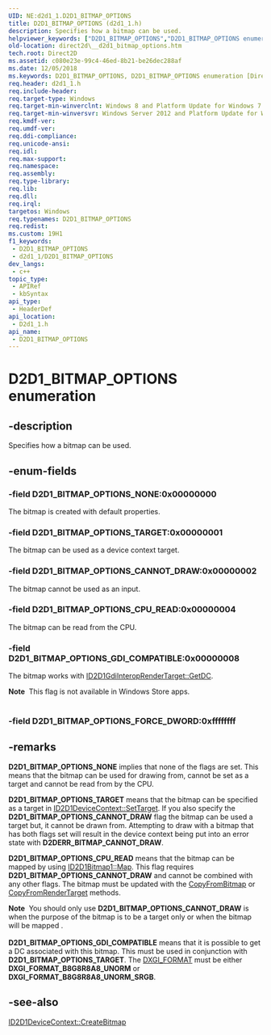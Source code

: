 ```yaml
---
UID: NE:d2d1_1.D2D1_BITMAP_OPTIONS
title: D2D1_BITMAP_OPTIONS (d2d1_1.h)
description: Specifies how a bitmap can be used.
helpviewer_keywords: ["D2D1_BITMAP_OPTIONS","D2D1_BITMAP_OPTIONS enumeration [Direct2D]","D2D1_BITMAP_OPTIONS_CANNOT_DRAW","D2D1_BITMAP_OPTIONS_CPU_READ","D2D1_BITMAP_OPTIONS_GDI_COMPATIBLE","D2D1_BITMAP_OPTIONS_NONE","D2D1_BITMAP_OPTIONS_TARGET","d2d1_1/D2D1_BITMAP_OPTIONS","d2d1_1/D2D1_BITMAP_OPTIONS_CANNOT_DRAW","d2d1_1/D2D1_BITMAP_OPTIONS_CPU_READ","d2d1_1/D2D1_BITMAP_OPTIONS_GDI_COMPATIBLE","d2d1_1/D2D1_BITMAP_OPTIONS_NONE","d2d1_1/D2D1_BITMAP_OPTIONS_TARGET","direct2d.__d2d1_bitmap_options"]
old-location: direct2d\__d2d1_bitmap_options.htm
tech.root: Direct2D
ms.assetid: c080e23e-99c4-46ed-8b21-be26dec288af
ms.date: 12/05/2018
ms.keywords: D2D1_BITMAP_OPTIONS, D2D1_BITMAP_OPTIONS enumeration [Direct2D], D2D1_BITMAP_OPTIONS_CANNOT_DRAW, D2D1_BITMAP_OPTIONS_CPU_READ, D2D1_BITMAP_OPTIONS_GDI_COMPATIBLE, D2D1_BITMAP_OPTIONS_NONE, D2D1_BITMAP_OPTIONS_TARGET, d2d1_1/D2D1_BITMAP_OPTIONS, d2d1_1/D2D1_BITMAP_OPTIONS_CANNOT_DRAW, d2d1_1/D2D1_BITMAP_OPTIONS_CPU_READ, d2d1_1/D2D1_BITMAP_OPTIONS_GDI_COMPATIBLE, d2d1_1/D2D1_BITMAP_OPTIONS_NONE, d2d1_1/D2D1_BITMAP_OPTIONS_TARGET, direct2d.__d2d1_bitmap_options
req.header: d2d1_1.h
req.include-header: 
req.target-type: Windows
req.target-min-winverclnt: Windows 8 and Platform Update for Windows 7 [desktop apps \| UWP apps]
req.target-min-winversvr: Windows Server 2012 and Platform Update for Windows Server 2008 R2 [desktop apps \| UWP apps]
req.kmdf-ver: 
req.umdf-ver: 
req.ddi-compliance: 
req.unicode-ansi: 
req.idl: 
req.max-support: 
req.namespace: 
req.assembly: 
req.type-library: 
req.lib: 
req.dll: 
req.irql: 
targetos: Windows
req.typenames: D2D1_BITMAP_OPTIONS
req.redist: 
ms.custom: 19H1
f1_keywords:
 - D2D1_BITMAP_OPTIONS
 - d2d1_1/D2D1_BITMAP_OPTIONS
dev_langs:
 - c++
topic_type:
 - APIRef
 - kbSyntax
api_type:
 - HeaderDef
api_location:
 - D2d1_1.h
api_name:
 - D2D1_BITMAP_OPTIONS
---
```


# D2D1_BITMAP_OPTIONS enumeration


## -description

Specifies how a bitmap can be used.

## -enum-fields

### -field D2D1_BITMAP_OPTIONS_NONE:0x00000000

The bitmap is created with default properties.

### -field D2D1_BITMAP_OPTIONS_TARGET:0x00000001

The bitmap can be used as a device context target.

### -field D2D1_BITMAP_OPTIONS_CANNOT_DRAW:0x00000002

The bitmap cannot be used as an input.

### -field D2D1_BITMAP_OPTIONS_CPU_READ:0x00000004

The bitmap can be read from the CPU.

### -field D2D1_BITMAP_OPTIONS_GDI_COMPATIBLE:0x00000008

The bitmap works with <a href="/windows/desktop/api/d2d1/nf-d2d1-id2d1gdiinteroprendertarget-getdc">ID2D1GdiInteropRenderTarget::GetDC</a>.

<div class="alert"><b>Note</b>  This flag is not available in Windows Store apps.</div>
<div> </div>

### -field D2D1_BITMAP_OPTIONS_FORCE_DWORD:0xffffffff

## -remarks

<b>D2D1_BITMAP_OPTIONS_NONE</b> implies that none of the flags are set. This means that the bitmap can be used for drawing from, cannot be set as a target and cannot be read from by the CPU.

<b>D2D1_BITMAP_OPTIONS_TARGET</b> means that the bitmap can be specified as a target in <a href="/windows/desktop/api/d2d1_1/nf-d2d1_1-id2d1devicecontext-settarget">ID2D1DeviceContext::SetTarget</a>. If you also specify the  <b>D2D1_BITMAP_OPTIONS_CANNOT_DRAW</b> flag the bitmap can be used a target but, it cannot be drawn from. Attempting to draw with a bitmap that has both flags set will result in the device context being put into an error state with <b>D2DERR_BITMAP_CANNOT_DRAW</b>.



<b>D2D1_BITMAP_OPTIONS_CPU_READ</b> means that the bitmap can be mapped by using <a href="/windows/desktop/api/d2d1_1/nf-d2d1_1-id2d1bitmap1-map">ID2D1Bitmap1::Map</a>. This flag requires <b>D2D1_BITMAP_OPTIONS_CANNOT_DRAW</b> and cannot be combined with any other flags. The bitmap must be updated with the <a href="/windows/desktop/api/d2d1/nf-d2d1-id2d1bitmap-copyfrombitmap">CopyFromBitmap</a> or <a href="/windows/desktop/api/d2d1/nf-d2d1-id2d1bitmap-copyfromrendertarget">CopyFromRenderTarget</a> methods.



<div class="alert"><b>Note</b>  You should only use <b>D2D1_BITMAP_OPTIONS_CANNOT_DRAW</b> is when the purpose of the bitmap is to be a target only or when the bitmap will be mapped .</div>
<div> </div>
<b>D2D1_BITMAP_OPTIONS_GDI_COMPATIBLE</b> means that it is possible to get a DC associated with this bitmap.  This must be used in conjunction with <b>D2D1_BITMAP_OPTIONS_TARGET</b>. The <a href="/windows/desktop/api/dxgiformat/ne-dxgiformat-dxgi_format">DXGI_FORMAT</a> must be either <b>DXGI_FORMAT_B8G8R8A8_UNORM</b> or <b>DXGI_FORMAT_B8G8R8A8_UNORM_SRGB</b>.

## -see-also

<a href="/windows/desktop/api/d2d1_1/nf-d2d1_1-id2d1devicecontext-createbitmap(d2d1_size_u_constvoid_uint32_constd2d1_bitmap_properties1_id2d1bitmap1)">ID2D1DeviceContext::CreateBitmap</a>
